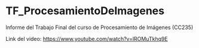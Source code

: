 # TF_ProcesamientoDeImagenes
Informe del Trabajo Final del curso de Procesamiento de Imágenes (CC235)

Link del video: https://www.youtube.com/watch?v=lROMuTkhq9E
